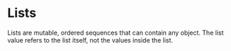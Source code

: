 # Lists

Lists are mutable, ordered sequences that can contain any object. The list value refers to the list itself, not the values inside the list.